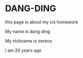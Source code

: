 # DANG-DING

this page is about my cis homework

 My name is dang ding
 
 My nickname is serena
 
 I am 20 years ago
 

